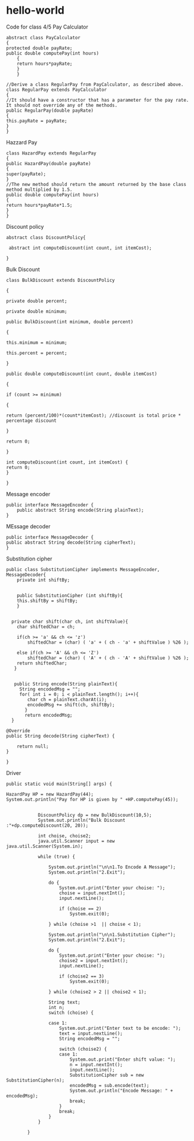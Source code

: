 # hello-world
Code for class 4/5
Pay Calculator
	
	abstract class PayCalculator
	{	
	protected double payRate;
	public double computePay(int hours)
		{
		return hours*payRate;
		}
		}

	//Derive a class RegularPay from PayCalculator, as described above.
	class RegularPay extends PayCalculator
	{
	//It should have a constructor that has a parameter for the pay rate. It should not override any of the methods.
	public RegularPay(double payRate)
	{
	this.payRate = payRate;
	}
	}

Hazzard Pay
	
	class HazardPay extends RegularPay
	{
	public HazardPay(double payRate)
	{	
	super(payRate);
	}
	//The new method should return the amount returned by the base class method multiplied by 1.5.
	public double computePay(int hours)
	{
	return hours*payRate*1.5;
	}
	}

Discount policy
	
	abstract class DiscountPolicy{

     abstract int computeDiscount(int count, int itemCost);

	}
Bulk Discount
	
	class BulkDiscount extends DiscountPolicy

	{    

	private double percent;

	private double minimum;

	public BulkDiscount(int minimum, double percent)

	{

	this.minimum = minimum;

	this.percent = percent;

	}

	public double computeDiscount(int count, double itemCost)

	{

	if (count >= minimum)

	{

	return (percent/100)*(count*itemCost); //discount is total price * percentage discount

	}

	return 0;

	}

	int computeDiscount(int count, int itemCost) {
	return 0;
	}

	}
Message encoder
	
	public interface MessageEncoder {
    	public abstract String encode(String plainText);
	}
MEssage decoder
	
	public interface MessageDecoder {
 	public abstract String decode(String cipherText);
	}
Substitution cipher
	
	public class SubstitutionCipher implements MessageEncoder, MessageDecoder{
    	private int shiftBy;   
   

    	public SubstitutionCipher (int shiftBy){
        this.shiftBy = shiftBy;
    	}
   

  	  private char shift(char ch, int shiftValue){
        char shiftedChar = ch;       

        if(ch >= 'a' && ch <= 'z')
            shiftedChar = (char) ( 'a' + ( ch - 'a' + shiftValue ) %26 );

        else if(ch >= 'A' && ch <= 'Z')
            shiftedChar = (char) ( 'A' + ( ch - 'A' + shiftValue ) %26 );
        return shiftedChar;
 	   }
   

 	   public String encode(String plainText){
   	     String encodedMsg = "";
   	     for( int i = 0; i < plainText.length(); i++){
            char ch = plainText.charAt(i);
            encodedMsg += shift(ch, shiftBy);
     	   }
     	   return encodedMsg;
  	  }
	
	@Override
	public String decode(String cipherText) {

		return null;
	}

	} 

Driver
	
	public static void main(String[] args) {

	HazardPay HP = new HazardPay(44);
	System.out.println("Pay for HP is given by " +HP.computePay(45));
				

                DiscountPolicy dp = new BulkDiscount(10,5);
                System.out.println("Bulk Discount :"+dp.computeDiscount(20, 20));
                
                int choise, choise2;
                java.util.Scanner input = new java.util.Scanner(System.in);

                while (true) {

                    System.out.println("\n\n1.To Encode A Message");
                    System.out.println("2.Exit");

                    do {
                        System.out.print("Enter your choise: ");
                        choise = input.nextInt();
                        input.nextLine();

                        if (choise == 2)
                            System.exit(0);

                    } while (choise >1  || choise < 1);

                    System.out.println("\n\n1.Substitution Cipher");
                    System.out.println("2.Exit");

                    do {
                        System.out.print("Enter your choise: ");
                        choise2 = input.nextInt();
                        input.nextLine();

                        if (choise2 == 3)
                            System.exit(0);

                    } while (choise2 > 2 || choise2 < 1);

                    String text;
                    int n;
                    switch (choise) {

                    case 1: 
                        System.out.print("Enter text to be encode: ");
                        text = input.nextLine();
                        String encodedMsg = "";

                        switch (choise2) {
                        case 1: 
                            System.out.print("Enter shift value: ");
                            n = input.nextInt();
                            input.nextLine();
                            SubstitutionCipher sub = new SubstitutionCipher(n);
                            encodedMsg = sub.encode(text);
                            System.out.println("Encode Message: " + encodedMsg);
                            break;
                        } 
                        break;
                    } 
                } 

			}
	
